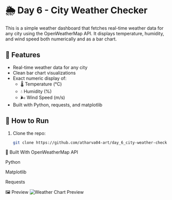 # 🌦️ Day 6 - City Weather Checker

This is a simple weather dashboard that fetches real-time weather data for any city using the OpenWeatherMap API. It displays temperature, humidity, and wind speed both numerically and as a bar chart.

## 🔧 Features
- Real-time weather data for any city
- Clean bar chart visualizations
- Exact numeric display of:
  - 🌡️ Temperature (°C)
  - 💧 Humidity (%)
  - 🌬️ Wind Speed (m/s)
- Built with Python, requests, and matplotlib

## 🚀 How to Run

1. Clone the repo:
   ```bash
   git clone https://github.com/atharva04-art/day_6_city-weather-checker.git

🧠 Built With
OpenWeatherMap API

Python

Matplotlib

Requests

🖼️ Preview
![Weather Chart Preview](screenshot.png)
